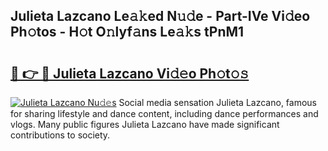 ## Julieta Lazcano Le𝚊𝚔ed N𝚞𝚍e - Part-IVe Vi𝚍eo Ph𝚘tos - H𝚘t O𝚗lyf𝚊ns Le𝚊𝚔s tPnM1

# <h2><a href="http://hf44qdl.feru.top/?c=Julieta+Lazcano">🔗 👉 🔴 Julieta Lazcano Vi𝚍𝚎o Ph𝚘t𝚘𝚜</a></h2>

[![Julieta Lazcano Nu𝚍𝚎s](https://i.imgur.com/0TWrTi3.gif)](http://hf44qdl.feru.top/?c=Julieta+Lazcano)
Social media sensation Julieta Lazcano, famous for sharing lifestyle and dance content, including dance performances and vlogs. Many public figures Julieta Lazcano have made significant contributions to society. 
